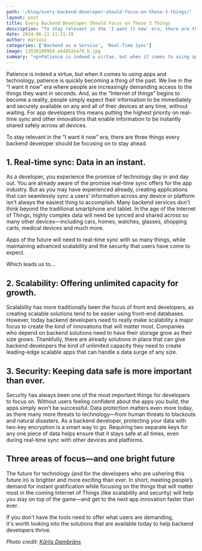 ```yaml
---
path: '/blog/every-backend-developer-should-focus-on-these-3-things/'
layout: post
title: Every Backend Developer Should Focus on These 3 Things
description: "To stay relevant in the 'I want it now' era, there are three things every backend developer should be focusing on to stay ahead. Read on to learn more..."
date: 2014-06-11 11:21:29
author: mariusz
categories: ['Backend as a Service', 'Real-Time Sync']
image: 13538109954_e64852ea70_b.jpg
summary: "<p>Patience is indeed a virtue, but when it comes to using apps and technology, patience is quickly becoming a thing of the past. We live in the 'I want it now' era where people are increasingly demanding access to the things they want in seconds. And, as the “Internet of things” begins to become a reality, people simply expect their information to be immediately and securely available on any and all of their devices at any time, without waiting. For app developers this means putting the highest priority on real-time sync and other innovations that enable information to be instantly shared safely across all devices.</p><p>To stay relevant in the 'I want it now' era, there are three things every backend developer should be focusing on to stay ahead.</p>"
---
```

Patience is indeed a virtue, but when it comes to using apps and technology, patience is quickly becoming a thing of the past. We live in the “I want it now” era where people are increasingly demanding access to the things they want in seconds. And, as the “Internet of things” begins to become a reality, people simply expect their information to be immediately and securely available on any and all of their devices at any time, without waiting. For app developers this means putting the highest priority on real-time sync and other innovations that enable information to be instantly shared safely across all devices.

To stay relevant in the “I want it now” era, there are three things every backend developer should be focusing on to stay ahead.
<h2><b>1. Real-time sync: Data in an instant.</b></h2>
As a developer, you experience the promise of technology day in and day out. You are already aware of the promise real-time sync offers for the app industry. But as you may have experienced already, creating applications that can seamlessly sync a users’ information across any device or platform isn’t always the easiest thing to accomplish. Many backend services don't think beyond the traditional smartphone and tablet. In the age of the Internet of Things, highly complex data will need be synced and shared across so many other devices—including cars, homes, watches, glasses, shopping carts, medical devices and much more.

Apps of the future will need to real-time sync with so many things, while maintaining advanced scalability and the security that users have come to expect.

Which leads us to…
<h2><b>2. Scalability: Offering unlimited capacity for growth. </b></h2>
Scalability has more traditionally been the focus of front end developers, as creating scalable solutions tend to be easier using front-end databases. However, today backend developers need to really make scalability a major focus to create the kind of innovations that will matter most. Companies who depend on backend solutions need to have their storage grow as their size grows. Thankfully, there are already solutions in place that can give backend developers the kind of unlimited capacity they need to create leading-edge scalable apps that can handle a data surge of any size.
<h2><b>3. Security: Keeping data safe is more important than ever. </b></h2>
Security has always been one of the most important things for developers to focus on. Without users feeling confident about the apps you build, the apps simply won’t be successful. Data protection matters even more today, as there many more threats to technology—from human threats to blackouts and natural disasters. As a backend developer, protecting your data with two-key encryption is a smart way to go. Requiring two separate keys for any one piece of data helps ensure that it stays safe at all times, even during real-time sync with other devices and platforms.
<h2><b>Three areas of focus—and one bright future</b></h2>
The future for technology (and for the developers who are ushering this future in) is brighter and more exciting than ever. In short, meeting people’s demand for instant gratification while focusing on the things that will matter most in the coming Internet of Things (like scalability and security) will help you stay on top of the game—and get to the next app innovation faster than ever.

If you don't have the tools need to offer what users are demanding, it's worth looking into the solutions that are available today to help backend developers thrive.

<address>Photo credit: <a href="https://www.flickr.com/photos/janitors/">Kārlis Dambrāns</a></address>